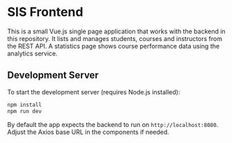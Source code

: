 # SIS Frontend

This is a small Vue.js single page application that works with the backend in this repository. It lists and manages students, courses and instructors from the REST API.
A statistics page shows course performance data using the analytics service.

## Development Server

To start the development server (requires Node.js installed):

```bash
npm install
npm run dev
```

By default the app expects the backend to run on `http://localhost:8080`. Adjust the Axios base URL in the components if needed.

